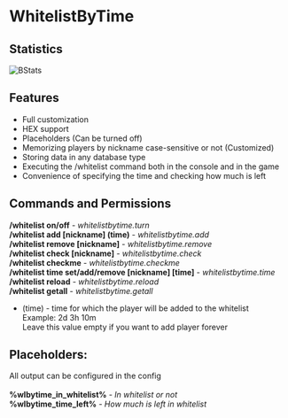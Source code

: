 # WhitelistByTime

## Statistics
![BStats](https://bstats.org/signatures/bukkit/WhitelistByTime.svg)

## Features
- Full customization
- HEX support
- Placeholders (Can be turned off)
- Memorizing players by nickname case-sensitive or not (Customized)
- Storing data in any database type
- Executing the /whitelist command both in the console and in the game
- Convenience of specifying the time and checking how much is left

## Commands and Permissions
**/whitelist on/off** - *whitelistbytime.turn*\
**/whitelist add [nickname] (time)** - *whitelistbytime.add*\
**/whitelist remove [nickname]** - *whitelistbytime.remove*\
**/whitelist check [nickname]** - *whitelistbytime.check*\
**/whitelist checkme** - *whitelistbytime.checkme*\
**/whitelist time set/add/remove [nickname] [time]** - *whitelistbytime.time*\
**/whitelist reload** - *whitelistbytime.reload*\
**/whitelist getall** - *whitelistbytime.getall*
- (time) - time for which the player will be added to the whitelist\
 Example: 2d 3h 10m\
 Leave this value empty if you want to add player forever

## Placeholders:
All output can be configured in the config\
\
**%wlbytime_in_whitelist%** - *In whitelist or not*\
**%wlbytime_time_left%** - *How much is left in whitelist*